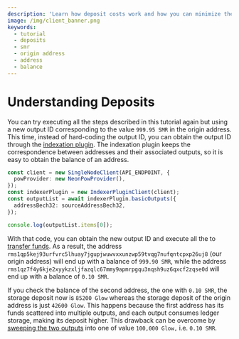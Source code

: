 ```yaml
---
description: 'Learn how deposit costs work and how you can minimize them. '
image: /img/client_banner.png
keywords:
  - tutorial
  - deposits
  - smr
  - origin address
  - address
  - balance
---
```


# Understanding Deposits

You can try executing all the steps described in this tutorial again but using a new output ID corresponding to the
value `999.95 SMR` in the origin address. This time, instead of hard-coding the output ID, you can obtain the output
ID through the [indexation plugin](/inx-indexer/welcome). The indexation plugin keeps the
correspondence between addresses and their associated outputs, so it is easy to obtain the balance of an address.

```typescript
const client = new SingleNodeClient(API_ENDPOINT, {
  powProvider: new NeonPowProvider(),
});
const indexerPlugin = new IndexerPluginClient(client);
const outputList = await indexerPlugin.basicOutputs({
  addressBech32: sourceAddressBech32,
});

console.log(outputList.items[0]);
```

With that code, you can obtain the new output ID and execute all the to [transfer funds](08-transfer-funds.md). As a
result, the address `rms1qp5kej93urfvrc5lhuay7jgupjwuwvxxunzwp59tvqg7nufqntcpxp26uj8` (our origin address) will end up
with a balance of `999.90 SMR`, while the address `rms1qz7f4y6kje2xyykzxljfazqlc67mmy9apmrpgqu3nqsh9uz6qxcf2zqse0d` will
end up with a balance of `0.10 SMR`.

If you check the balance of the second address, the one with `0.10 SMR`, the storage deposit now is `85200 Glow`
whereas the storage deposit of the origin address is just `42600 Glow`. This happens because the first address has its
funds scattered into multiple outputs, and each output consumes ledger storage, making its deposit higher. This
drawback can be overcome by [sweeping the two outputs](10-sweep-outputs-to-reduce-deposits.md) into one of
value `100,000 Glow,` i.e. `0.10 SMR`.
